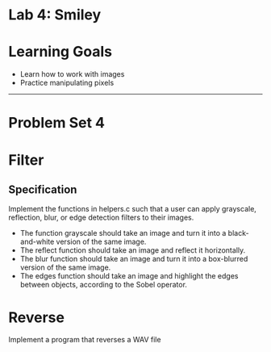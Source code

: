 <h1>Lab 4: Smiley</h1>
<h1>Learning Goals</h1>
<ul>
<li>Learn how to work with images</li>
<li>Practice manipulating pixels</li>
</ul>

---
<h1>Problem Set 4</h1>
<h1>Filter</h1>
<h2>Specification</h2>
<p>Implement the functions in helpers.c such that a user can apply grayscale, reflection, blur, or edge detection filters to their images.</p>
<ul>
<li>The function grayscale should take an image and turn it into a black-and-white version of the same image.</li>
<li>The reflect function should take an image and reflect it horizontally.</li>
<li>The blur function should take an image and turn it into a box-blurred version of the same image.</li>
<li>The edges function should take an image and highlight the edges between objects, according to the Sobel operator.</li>
</ul>

<h1>Reverse</h1>
<p>Implement a program that reverses a WAV file</p>
